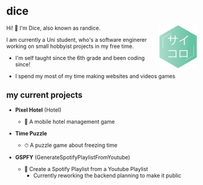 # dice

<img width="20%" align="right" src="https://github.com/DiceRandom/DiceRandom/blob/master/logo.png?raw=true" />
<p font-size="20px" >Hi! 👋 I'm Dice, also known as randice.</p>
<p>I am currently a Uni student, who's a software enginerer working on small hobbyist projects in my free time. </p>

- I'm self taught since the 6th grade and been coding since!

- I spend my most of my time making websites and videos games


## my current projects

- **Pixel Hotel** (Hotel) 
    - 🏨 A mobile hotel management game

- **Time Puzzle**
    - ⏱ A puzzle game about freezing time

- **GSPFY** (GenerateSpotifyPlaylistFromYoutube)
    - 🎵 Create a Spotify Playlist from a Youtube Playlist
        - Currently reworking the backend planning to make it public

